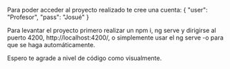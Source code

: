 Para poder acceder al proyecto realizado te cree una cuenta:
{
  "user": "Profesor",
  "pass": "Josué"
}

Para levantar el proyecto primero realizar un npm i, ng serve y dirigirse al puerto 4200, http://localhost:4200/, o simplemente usar el ng serve -o para que se haga automáticamente.

Espero te agrade a nivel de código como visualmente.
